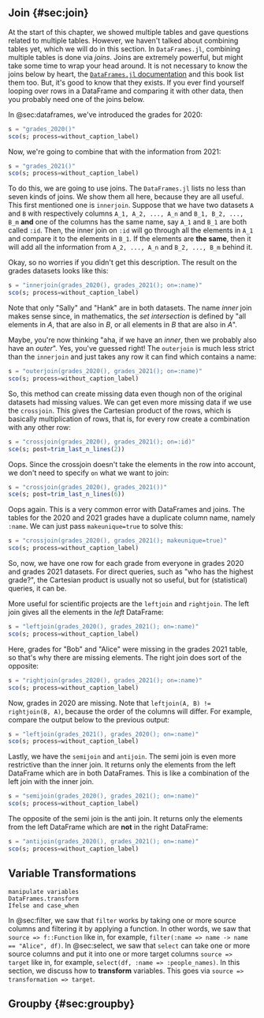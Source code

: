 ## Join {#sec:join}

At the start of this chapter, we showed multiple tables and gave questions related to multiple tables.
However, we haven't talked about combining tables yet, which we will do in this section.
In `DataFrames.jl`, combining multiple tables is done via _joins_.
Joins are extremely powerful, but might take some time to wrap your head around.
It is not necessary to know the joins below by heart, the [`DataFrames.jl` documentation](https://DataFrames.juliadata.org/stable/man/joins/) and this book list them too.
But, it's good to know that they exists.
If you ever find yourself looping over rows in a DataFrame and comparing it with other data, then you probably need one of the joins below.

In @sec:dataframes, we've introduced the grades for 2020:

```jl
s = "grades_2020()"
sco(s; process=without_caption_label)
```

Now, we're going to combine that with the information from 2021:

```jl
s = "grades_2021()"
sco(s; process=without_caption_label)
```

To do this, we are going to use joins.
The `DataFrames.jl` lists no less than seven kinds of joins.
We show them all here, because they are all useful.
This first mentioned one is `innerjoin`.
Suppose that we have two datasets `A` and `B` with respectively columns `A_1, A_2, ..., A_n` and `B_1, B_2, ..., B_m` **and** one of the columns has the same name, say `A_1` and `B_1` are both called `:id`.
Then, the inner join on `:id` will go through all the elements in `A_1` and compare it to the elements in `B_1`.
If the elements are **the same**, then it will add all the information from `A_2, ..., A_n` and `B_2, ..., B_m` behind it.

Okay, so no worries if you didn't get this description.
The result on the grades datasets looks like this:

```jl
s = "innerjoin(grades_2020(), grades_2021(); on=:name)"
sco(s; process=without_caption_label)
```

Note that only "Sally" and "Hank" are in both datasets.
The name _inner_ join makes sense since, in mathematics, the _set intersection_ is defined by "all elements in $A$, that are also in $B$, or all elements in $B$ that are also in $A$".

Maybe, you're now thinking "aha, if we have an _inner_, then we probably also have an _outer_".
Yes, you've guessed right!
The `outerjoin` is much less strict than the `innerjoin` and just takes any row it can find which contains a name:

```jl
s = "outerjoin(grades_2020(), grades_2021(); on=:name)"
sco(s; process=without_caption_label)
```

So, this method can create missing data even though non of the original datasets had missing values.
We can get even more missing data if we use the `crossjoin`.
This gives the Cartesian product of the rows, which is basically multiplication of rows, that is, for every row create a combination with any other row:

```jl
s = "crossjoin(grades_2020(), grades_2021(); on=:id)"
sce(s; post=trim_last_n_lines(2))
```

Oops.
Since the crossjoin doesn't take the elements in the row into account, we don't need to specify `on` what we want to join:

```jl
s = "crossjoin(grades_2020(), grades_2021())"
sce(s; post=trim_last_n_lines(6))
```

Oops again.
This is a very common error with DataFrames and joins.
The tables for the 2020 and 2021 grades have a duplicate column name, namely `:name`.
We can just pass `makeunique=true` to solve this:

```jl
s = "crossjoin(grades_2020(), grades_2021(); makeunique=true)"
sco(s; process=without_caption_label)
```

So, now, we have one row for each grade from everyone in grades 2020 and grades 2021 datasets.
For direct queries, such as "who has the highest grade?", the Cartesian product is usually not so useful, but for (statistical) queries, it can be.

More useful for scientific projects are the `leftjoin` and `rightjoin`.
The left join gives all the elements in the _left_ DataFrame:

```jl
s = "leftjoin(grades_2020(), grades_2021(); on=:name)"
sco(s; process=without_caption_label)
```

Here, grades for "Bob" and "Alice" were missing in the grades 2021 table, so that's why there are missing elements.
The right join does sort of the opposite:

```jl
s = "rightjoin(grades_2020(), grades_2021(); on=:name)"
sco(s; process=without_caption_label)
```

Now, grades in 2020 are missing.
Note that `leftjoin(A, B) != rightjoin(B, A)`, because the order of the columns will differ.
For example, compare the output below to the previous output:

```jl
s = "leftjoin(grades_2021(), grades_2020(); on=:name)"
sco(s; process=without_caption_label)
```

Lastly, we have the `semijoin` and `antijoin`.
The semi join is even more restrictive than the inner join.
It returns only the elements from the left DataFrame which are in both DataFrames.
This is like a combination of the left join with the inner join.

```jl
s = "semijoin(grades_2020(), grades_2021(); on=:name)"
sco(s; process=without_caption_label)
```

The opposite of the semi join is the anti join.
It returns only the elements from the left DataFrame which are **not** in the right DataFrame:

```jl
s = "antijoin(grades_2020(), grades_2021(); on=:name)"
sco(s; process=without_caption_label)
```

## Variable Transformations

```{=comment}
manipulate variables
DataFrames.transform
Ifelse and case_when
```

In @sec:filter, we saw that `filter` works by taking one or more source columns and filtering it by applying a function.
In other words, we saw that `source => f::Function` like in, for example, `filter(:name => name -> name == "Alice", df)`.
In @sec:select, we saw that `select` can take one or more source columns and put it into one or more target columns `source => target` like in, for example, `select(df, :name => :people_names)`.
In this section, we discuss how to **transform** variables.
This goes via `source => transformation => target`.

## Groupby {#sec:groupby}
